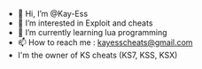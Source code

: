- 👋 Hi, I’m @Kay-Ess
- 👀 I’m interested in Exploit and cheats
- 🌱 I’m currently learning lua programming
- 📫 How to reach me : kayesscheats@gmail.com
- I'm the owner of KS cheats (KS7, KSS, KSX)
